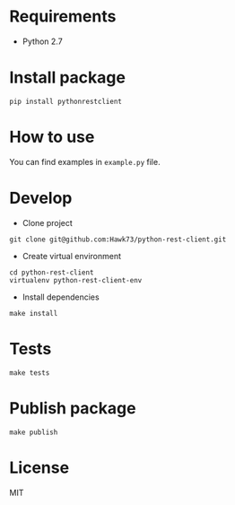 # Requirements
- Python 2.7

# Install package
```
pip install pythonrestclient
```

# How to use
You can find examples in `example.py` file.

# Develop
- Clone project
```
git clone git@github.com:Hawk73/python-rest-client.git
```
- Create virtual environment
```
cd python-rest-client
virtualenv python-rest-client-env
```
- Install dependencies
```
make install
```

# Tests
```
make tests
```

# Publish package
```
make publish
```

# License

MIT

